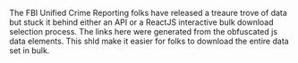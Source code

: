 The FBI Unified Crime Reporting folks have released a treaure trove of data but stuck it behind either an API or a ReactJS interactive bulk download selection process. The links here were generated from the obfuscated js data elements. This shld make it easier for folks to download the entire data set in bulk.